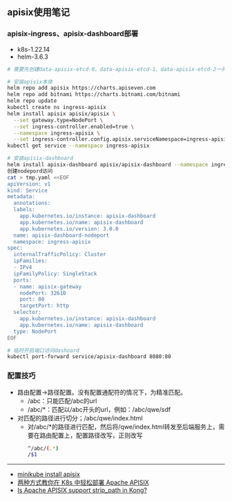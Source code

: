 ## apisix使用笔记
### apisix-ingress、apisix-dashboard部署
- k8s-1.22.14
- helm-3.6.3
```bash
# 需要先创建data-apisix-etcd-0、data-apisix-etcd-1、data-apisix-etcd-2一共3个PVC

# 安装apisix本体
helm repo add apisix https://charts.apiseven.com
helm repo add bitnami https://charts.bitnami.com/bitnami
helm repo update
kubectl create ns ingress-apisix
helm install apisix apisix/apisix \
  --set gateway.type=NodePort \
  --set ingress-controller.enabled=true \
  --namespace ingress-apisix \
  --set ingress-controller.config.apisix.serviceNamespace=ingress-apisix
kubectl get service --namespace ingress-apisix

# 安装apisix-dashboard
helm install apisix-dashboard apisix/apisix-dashboard --namespace ingress-apisix
创建nodepord访问
cat > tmp.yaml <<EOF
apiVersion: v1
kind: Service
metadata:
  annotations:
  labels:
    app.kubernetes.io/instance: apisix-dashboard
    app.kubernetes.io/name: apisix-dashboard
    app.kubernetes.io/version: 3.0.0
  name: apisix-dashboard-nodeport
  namespace: ingress-apisix
spec:
  internalTrafficPolicy: Cluster
  ipFamilies:
  - IPv4
  ipFamilyPolicy: SingleStack
  ports:
  - name: apisix-gateway
    nodePort: 32610
    port: 80
    targetPort: http
  selector:
    app.kubernetes.io/instance: apisix-dashboard
    app.kubernetes.io/name: apisix-dashboard
  type: NodePort
EOF

# 临时开启端口访问dashoard
kubectl port-forward service/apisix-dashboard 8080:80
```
### 配置技巧
- 路由配置->路径配置。没有配置通配符的情况下，为精准匹配。
  - /abc：只能匹配/abc的url
  - /abc/*：匹配以/abc开头的url，例如：/abc/qwe/sdf
- 对匹配的路径进行切分；/abc/qwe/index.html
  - 对/abc/*的路径进行匹配，然后将/qwe/index.html转发至后端服务上，需要在路由配置上，配置路径改写，正则改写
    ```bash
    ^/abc/(.*)
    /$1
    ```
---
- [minikube install apisix](https://apisix.apache.org/docs/ingress-controller/deployments/minikube/)
- [两种方式教你在 K8s 中轻松部署 Apache APISIX](https://apisix.apache.org/zh/blog/2021/12/15/deploy-apisix-in-kubernetes/#%E9%83%A8%E7%BD%B2-apache-apisix-dashboard)
- [Is Apache APISIX support strip_path in Kong? ](https://github.com/apache/apisix/issues/2208)